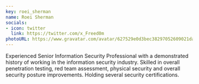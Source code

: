 ```yaml
---
key: roei_sherman
name: Roei Sherman
socials:
- icon: twitter
  link: https://twitter.com/x_Freed0m
photoURL: https://www.gravatar.com/avatar/627529e0d3bec38297052609021da206
---
```


Experienced Senior Information Security Professional with a demonstrated history of working in the information security industry. Skilled in overall penetration testing, red team assessment, physical security and overall security posture improvements. Holding several security certifications.
